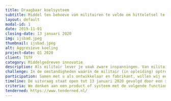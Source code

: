 ```yaml
---
title: Draagbaar koelsysteem
subtitle: Middel ten behoeve van militairen te velde om hitteletsel te behandelen
layout: default
modal-id: 1
date: 2019-11-01
closing-date: 13 januari 2020
img: ijsbad.jpeg
thumbnail: ijsbad.jpeg
alt: Aggresieve koeling
project-date: Q1 2020
client: TGTF
category: Middelgedreven innovatie
description: Als militair lever je vaak zware inspanningen. Van militairen in opleiding wordt gevraagd de fysieke en mentale grenzen op te zoeken. De wil om niet op te geven en door te zetten voor jezelf en voor je groep. Het risico op oververhitting en hitteziekte is hierbij aanwezig. <br><br>Hitteziekte kan iedereen overkomen. De ernst van de (weefsel)schade hangt af van de absolute waarde van de kerntemperatuur van het slachtoffer en de tijd dat iemand deze temperatuur is geweest. De kerntemperatuur dient door het koelen zo snel te dalen tot onder de 39 graden. <br><br>De meest effectieve manier van koelen is onderdompeling in een ijsbad, de gouden standaard. Indien dit direct na het optreden van de symptomen plaatsvindt kan volledig herstel worden verwacht en zal de hersteltijd aanzienlijk worden gereduceerd dan wanneer het (agressief) koelen niet of in een later stadium plaatsvindt.
challenge: In de omstandigheden waarin de militair (in opleiding) optreedt of traint is het vaak niet mogelijk, om praktische redenen, een ijsbad ter plaatse te hebben. Een voertuig kan niet altijd snel ter plekke zijn en bovendien niet de gewenste koelcapaciteit leveren; de militairen in opleiding zijn aangewezen op de spullen die zij bij zich dragen. <br><br>Preventieve maatregelen en monitoren tijdens de inspanning dragen bij aan het reduceren van hitteziekte slachtoffers. Een effectieve en adequate behandeling moet dit completeren. <br><br>Onze onderzoeksvraag <br><br>Hoe kan Defensie zorgdragen voor de militair die verschijnselen van hitteziekte heeft en zich in een omgeving bevindt waar adequate hulp, in de vorm van een effectief koelsysteem, niet voor handen is? <br><br>Wij denken aan een systeem dat met ijs en water een slachtoffer snel kan afkoelen.
participation: Samen met u als ontwikkelaar en fabrikant, willen wij een draagbaar koelsysteem ontwikkelen dat in staat is om de kerntemperatuur van een slachtoffer van hitteziekte snel te laten dalen.
timeline: De uitvraag staat open tot 13 januari 2020 gevolgd door een selectie. De eerste experimenten willen wij plannen tijdens opleidingstrajecten in mei en juni 2020.
criteria: We denken aan een product of systeem met de volgende functionaliteiten: * De kerntemperatuur dient door het koelen zo snel mogelijk te dalen tot onder de 39 graden; * De kerntemperatuur van minimaal 1 persoon tot 3 graden kan koelen in maximaal 30 minuten
tenderned: https://www.tenderned.nl/
---
```

